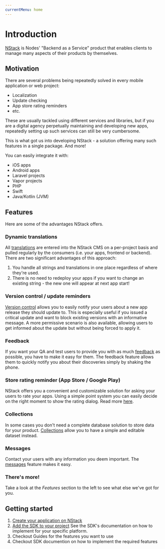 ```yaml
---
currentMenu: home
---
```


# Introduction
[NStack](https://nstack.io/) is Nodes' "Backend as a Service" product that enables clients to manage many aspects of their products by themselves.

## Motivation

There are several problems being repeatedly solved in every mobile application or web project: 
- Localization
- Update checking
- App store rating reminders
- etc.

These are usually tackled using different services and libraries, but if you are a digital agency perpetually maintaining and developing new apps, repeatedly setting up such services can still be very cumbersome. 

This is what got us into developing NStack - a solution offering many such features in a single package. And more! 

You can easily integrate it with:
- iOS apps 
- Android apps
- Laravel projects
- Vapor projects
- PHP 
- Swift 
- Java/Kotlin (JVM)

## Features

Here are some of the advantages NStack offers.

### Dynamic translations

All [translations](/docs/features/localize.html) are entered into the NStack CMS on a per-project basis and pulled regularly by the consumers (i.e. your apps, frontend or backend). There are two significant advantages of this approach: 
1. You handle all strings and translations in one place regardless of where they're used.
2. There is no need to redeploy your apps if you want to change an existing string - the new one will appear at next app start!

### Version control / update reminders 

[Version control](/docs/features/version-control.html) allows you to easily notify your users about a new app release they should update to. This is especially useful if you issued a critical update and want to block existing versions with an informative message. A more permissive scenario is also available, allowing users to get informed about the update but without being forced to apply it.  

### Feedback 

If you want your QA and test users to provide you with as much [feedback](/docs/features/feedback.html) as possible, you have to make it easy for them. The feedback feature allows them to quickly notify you about their discoveries simply by shaking the phone. 

### Store rating reminder (App Store / Google Play)

NStack offers you a convenient and customizable solution for asking your users to rate your apps. Using a simple point system you can easily decide on the right moment to show the rating dialog. Read more [here](/docs/features/rate-reminder.html).

### Collections 

In some cases you don't need a complete database solution to store data for your product. [Collections](/docs/features/collections.html) allow you to have a simple and editable dataset instead. 

### Messages

Contact your users with any information you deem important. The [messages](/docs/features/messages.html) feature makes it easy.

### There's more! 

Take a look at the _Features_ section to the left to see what else we've got for you.



## Getting started
1. [Create your application on NStack](.../../docs/guides/Non-devs/getting-started.html)
2. [Add the SDK to your project](/docs/Sdks.html) See the SDK's documentation on how to implement for your specific platform.
3. Checkout Guides for the features you want to use
4. Checkout SDK documention on how to implement the required features